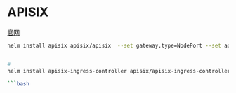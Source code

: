 # APISIX

[官网](https://apisix.apache.org/zh/docs/helm-chart/apisix)

```bash
helm install apisix apisix/apisix  --set gateway.type=NodePort --set admin.allow.ipList="{0.0.0.0/0}"  -n apisix --create-namespace


# 
helm install apisix-ingress-controller apisix/apisix-ingress-controller   --set config.apisix.baseURL=http://apisix-admin:9180/apisix/admin  --set config.apisix.adminKey=edd1c9f034335f136f87ad84b625c8f1  -n apisix

```bash
